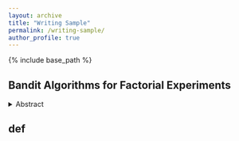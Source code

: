 ```yaml
---
layout: archive
title: "Writing Sample"
permalink: /writing-sample/
author_profile: true
---
```


{% include base_path %}
## Bandit Algorithms for Factorial Experiments

<details>
    <summary>Abstract</summary>
    This is abstract. 
</details>
    

## def

<!--
{% for post in site.writing-sample reversed %}
  {% include archive-single.html %}
{% endfor %}
-->
